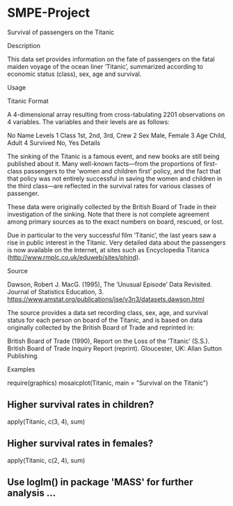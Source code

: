 # SMPE-Project

Survival of passengers on the Titanic

Description

This data set provides information on the fate of passengers on the fatal maiden voyage of the ocean liner ‘Titanic’, summarized according to economic status (class), sex, age and survival.

Usage

Titanic
Format

A 4-dimensional array resulting from cross-tabulating 2201 observations on 4 variables. The variables and their levels are as follows:

No	Name	Levels
1	Class	1st, 2nd, 3rd, Crew
2	Sex	Male, Female
3	Age	Child, Adult
4	Survived	No, Yes
Details

The sinking of the Titanic is a famous event, and new books are still being published about it. Many well-known facts—from the proportions of first-class passengers to the ‘women and children first’ policy, and the fact that that policy was not entirely successful in saving the women and children in the third class—are reflected in the survival rates for various classes of passenger.

These data were originally collected by the British Board of Trade in their investigation of the sinking. Note that there is not complete agreement among primary sources as to the exact numbers on board, rescued, or lost.

Due in particular to the very successful film ‘Titanic’, the last years saw a rise in public interest in the Titanic. Very detailed data about the passengers is now available on the Internet, at sites such as Encyclopedia Titanica (http://www.rmplc.co.uk/eduweb/sites/phind).

Source

Dawson, Robert J. MacG. (1995), The ‘Unusual Episode’ Data Revisited. Journal of Statistics Education, 3. https://www.amstat.org/publications/jse/v3n3/datasets.dawson.html

The source provides a data set recording class, sex, age, and survival status for each person on board of the Titanic, and is based on data originally collected by the British Board of Trade and reprinted in:

British Board of Trade (1990), Report on the Loss of the ‘Titanic’ (S.S.). British Board of Trade Inquiry Report (reprint). Gloucester, UK: Allan Sutton Publishing.

Examples

require(graphics)
mosaicplot(Titanic, main = "Survival on the Titanic")
## Higher survival rates in children?
apply(Titanic, c(3, 4), sum)
## Higher survival rates in females?
apply(Titanic, c(2, 4), sum)
## Use loglm() in package 'MASS' for further analysis ...
